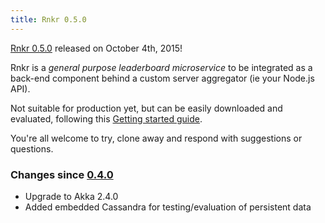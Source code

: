 ```yaml
---
title: Rnkr 0.5.0
---
```

[Rnkr 0.5.0](http://rnkr.itadinanta.net/) released on October 4th, 2015!

Rnkr is a _general purpose leaderboard microservice_ to be integrated as a back-end component behind 
a custom server aggregator (ie your Node.js API).

Not suitable for production yet, but can be easily downloaded and evaluated, following this
[Getting started guide](http://rnkr.itadinanta.net/quickstart).

You're all welcome to try, clone away and respond with suggestions or questions.

### Changes since [0.4.0](/2015/09/27/rnkr-040-released)

- Upgrade to Akka 2.4.0
- Added embedded Cassandra for testing/evaluation of persistent data
